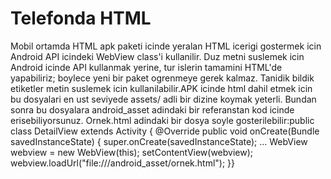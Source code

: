 # Telefonda HTML

Mobil ortamda HTML apk paketi icinde yeralan HTML icerigi gostermek
icin Android API icindeki WebView class'i kullanilir. Duz metni
suslemek icin Android icinde API kullanmak yerine, tur islerin
tamamini HTML'de yapabiliriz; boylece yeni bir paket ogrenmeye gerek
kalmaz. Tanidik bildik etiketler metin suslemek icin
kullanilabilir.APK icinde html dahil etmek icin bu dosyalari en ust
seviyede assets/ adli bir dizine koymak yeterli. Bundan sonra bu
dosyalara android_asset adindaki bir referanstan kod icinde
erisebiliyorsunuz. Ornek.html adindaki bir dosya soyle
gosterilebilir:public class DetailView extends Activity { @Override
public void onCreate(Bundle savedInstanceState) {
super.onCreate(savedInstanceState); ...  WebView webview = new
WebView(this); setContentView(webview);
webview.loadUrl("file:///android_asset/ornek.html"); }}





